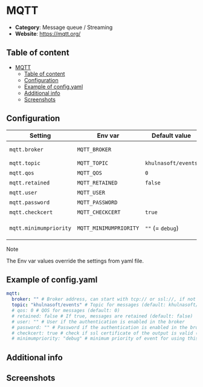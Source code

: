 # MQTT

- **Category**: Message queue / Streaming
- **Website**: https://mqtt.org/

## Table of content

- [MQTT](#mqtt)
  - [Table of content](#table-of-content)
  - [Configuration](#configuration)
  - [Example of config.yaml](#example-of-configyaml)
  - [Additional info](#additional-info)
  - [Screenshots](#screenshots)

## Configuration

| Setting                | Env var                | Default value    | Description                                                                                                                         |
| ---------------------- | ---------------------- | ---------------- | ----------------------------------------------------------------------------------------------------------------------------------- |
| `mqtt.broker`          | `MQTT_BROKER`          |                  | Broker address, can start with tcp:// or ssl://, if not empty, MQTT output is **enabled**                                           |
| `mqtt.topic`           | `MQTT_TOPIC`           | `khulnasoft/events`   | Topic for messages                                                                                                                  |
| `mqtt.qos`             | `MQTT_QOS`             | `0`              | QOS for messages                                                                                                                    |
| `mqtt.retained`        | `MQTT_RETAINED`        | `false`          | If true, messages are retained                                                                                                      |
| `mqtt.user`            | `MQTT_USER`            |                  | User if the authentication is enabled in the broker                                                                                 |
| `mqtt.password`        | `MQTT_PASSWORD`        |                  | Password if the authentication is enabled in the broker                                                                             |
| `mqtt.checkcert`       | `MQTT_CHECKCERT`       | `true`           | Check if ssl certificate of the output is valid                                                                                     |
| `mqtt.minimumpriority` | `MQTT_MINIMUMPRIORITY` | `""` (= `debug`) | Minimum priority of event for using this output, order is `emergency,alert,critical,error,warning,notice,informational,debug or ""` |

> [!NOTE]
The Env var values override the settings from yaml file.

## Example of config.yaml

```yaml
mqtt:
  broker: "" # Broker address, can start with tcp:// or ssl://, if not empty, MQTT output is enabled
  topic: "khulnasoft/events" # Topic for messages (default: khulnasoft/events)
  # qos: 0 # QOS for messages (default: 0)
  # retained: false # If true, messages are retained (default: false)
  # user: "" # User if the authentication is enabled in the broker
  # password: "" # Password if the authentication is enabled in the broker
  # checkcert: true # check if ssl certificate of the output is valid (default: true)
  # minimumpriority: "debug" # minimum priority of event for using this output, order is emergency|alert|critical|error|warning|notice|informational|debug or "" (default)
```

## Additional info

## Screenshots
